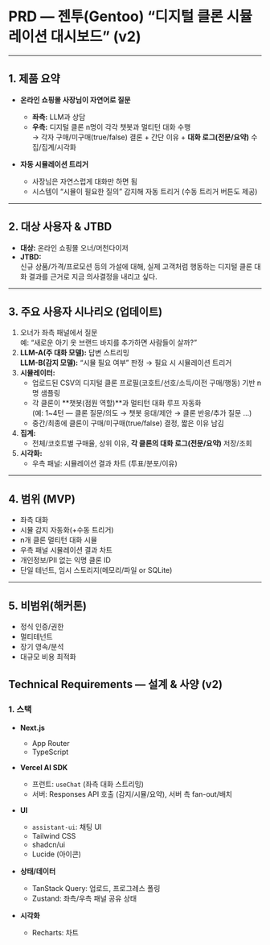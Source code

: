 # PRD — 젠투(Gentoo) “디지털 클론 시뮬레이션 대시보드” (v2)

---

## 1. 제품 요약

- **온라인 쇼핑몰 사장님이 자연어로 질문**
    - **좌측:** LLM과 상담
    - **우측:** 디지털 클론 n명이 각각 챗봇과 멀티턴 대화 수행  
      → 각자 구매/미구매(true/false) 결론 + 간단 이유 + **대화 로그(전문/요약)** 수집/집계/시각화

- **자동 시뮬레이션 트리거**
    - 사장님은 자연스럽게 대화만 하면 됨
    - 시스템이 “시뮬이 필요한 질의” 감지해 자동 트리거 (수동 트리거 버튼도 제공)

---

## 2. 대상 사용자 & JTBD

- **대상:** 온라인 쇼핑몰 오너/머천다이저
- **JTBD:**  
  신규 상품/가격/프로모션 등의 가설에 대해, 실제 고객처럼 행동하는 디지털 클론 대화 결과를 근거로 지금 의사결정을 내리고 싶다.

---

## 3. 주요 사용자 시나리오 (업데이트)

1. 오너가 좌측 패널에서 질문  
   예: “새로운 아기 옷 브랜드 바지를 추가하면 사람들이 살까?”
2. **LLM-A(주 대화 모델):** 답변 스트리밍  
   **LLM-B(감지 모델):** “시뮬 필요 여부” 판정 → 필요 시 시뮬레이션 트리거
3. **시뮬레이터:**  
   - 업로드된 CSV의 디지털 클론 프로필(코호트/선호/소득/이전 구매/행동) 기반 n명 샘플링
   - 각 클론이 **챗봇(점원 역할)**과 멀티턴 대화 루프 자동화  
     (예: 1~4턴 — 클론 질문/의도 → 챗봇 응대/제안 → 클론 반응/추가 질문 …)
   - 중간/최종에 클론이 구매/미구매(true/false) 결정, 짧은 이유 남김
4. **집계:**  
   - 전체/코호트별 구매율, 상위 이유, **각 클론의 대화 로그(전문/요약)** 저장/조회
5. **시각화:**  
   - 우측 패널: 시뮬레이션 결과 차트 (투표/분포/이유)

---

## 4. 범위 (MVP)

- 좌측 대화
- 시뮬 감지 자동화(+수동 트리거)
- n개 클론 멀티턴 대화 시뮬
- 우측 패널 시뮬레이션 결과 차트
- 개인정보/PII 없는 익명 클론 ID
- 단일 테넌트, 임시 스토리지(메모리/파일 or SQLite)

---

## 5. 비범위(해커톤)

- 정식 인증/권한
- 멀티테넌트
- 장기 영속/분석
- 대규모 비용 최적화

## Technical Requirements — 설계 & 사양 (v2)

### 1. 스택

- **Next.js**  
  - App Router  
  - TypeScript

- **Vercel AI SDK**  
  - 프런트: `useChat` (좌측 대화 스트리밍)  
  - 서버: Responses API 호출 (감지/시뮬/요약), 서버 측 fan-out/배치

- **UI**  
  - `assistant-ui`: 채팅 UI  
  - Tailwind CSS  
  - shadcn/ui  
  - Lucide (아이콘)

- **상태/데이터**  
  - TanStack Query: 업로드, 프로그레스 폴링  
  - Zustand: 좌측/우측 패널 공유 상태

- **시각화**  
  - Recharts: 차트
